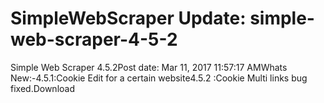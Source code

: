 # SimpleWebScraper Update: simple-web-scraper-4-5-2

Simple Web Scraper 4.5.2Post date: Mar 11, 2017 11:57:17 AMWhats New:-4.5.1:Cookie Edit for a certain website4.5.2 :Cookie Multi links bug fixed.Download